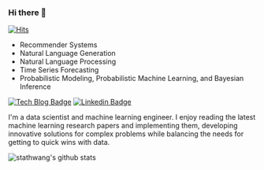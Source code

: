 ### Hi there 👋

[![Hits](https://hits.seeyoufarm.com/api/count/incr/badge.svg?url=https%3A%2F%2Fgithub.com%2Fstathwang)](https://hits.seeyoufarm.com)

* Recommender Systems
* Natural Language Generation
* Natural Language Processing
* Time Series Forecasting
* Probabilistic Modeling, Probabilistic Machine Learning, and Bayesian Inference

[![Tech Blog Badge](http://img.shields.io/badge/-Tech%20blog-black?style=flat-square&logo=github&link=https://stathwang.github.io/)](https://stathwang.github.io/)
[![Linkedin Badge](https://img.shields.io/badge/-LinkedIn-blue?style=flat-square&logo=Linkedin&logoColor=white&link=https://www.linkedin.com/in/shhwang/)](https://www.linkedin.com/in/shhwang/)

I'm a data scientist and machine learning engineer. I enjoy reading the latest machine learning research papers and implementing them, developing innovative solutions for complex problems while balancing the needs for getting to quick wins with data.

![stathwang's github stats](https://github-readme-stats.vercel.app/api?username=stathwang&count_private=true)

<!--
**stathwang/stathwang** is a ✨ _special_ ✨ repository because its `README.md` (this file) appears on your GitHub profile.

Here are some ideas to get you started:

- 🔭 I’m currently working on ...
- 🌱 I’m currently learning ...
- 👯 I’m looking to collaborate on ...
- 🤔 I’m looking for help with ...
- 💬 Ask me about ...
- 📫 How to reach me: ...
- 😄 Pronouns: ...
- ⚡ Fun fact: ...
-->
